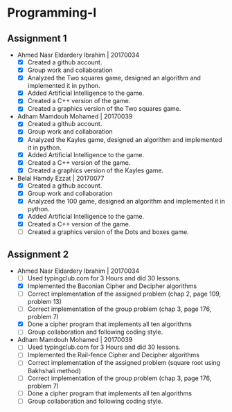 # Programming-I
## Assignment 1
- Ahmed Nasr Eldardery Ibrahim | 20170034
  - [x] Created a github account.
  - [x] Group work and collaboration
  - [x] Analyzed the Two squares game, designed an algorithm and implemented it in python.
  - [x] Added Artificial Intelligence to the game.
  - [x] Created a C++ version of the game.
  - [x] Created a graphics version of the Two squares game.

- Adham Mamdouh Mohamed | 20170039
  - [x] Created a github account.
  - [x] Group work and collaboration
  - [x] Analyzed the Kayles game, designed an algorithm and implemented it in python.
  - [x] Added Artificial Intelligence to the game.
  - [x] Created a C++ version of the game.
  - [x] Created a graphics version of the Kayles game.

- Belal Hamdy Ezzat | 20170077
  - [x] Created a github account.
  - [x] Group work and collaboration
  - [x] Analyzed the 100 game, designed an algorithm and implemented it in python.
  - [x] Added Artificial Intelligence to the game.
  - [x] Created a C++ version of the game.
  - [ ] Created a graphics version of the Dots and boxes game.

## Assignment 2
- Ahmed Nasr Eldardery Ibrahim | 20170034
  - [ ] Used typingclub.com for 3 Hours and did 30 lessons.
  - [x] Implemented the Baconian Cipher and Decipher algorithms
  - [ ] Correct implementation of the assigned problem (chap 2, page 109, problem 13)
  - [ ] Correct implementation of the group problem (chap 3, page 176, problem 7)
  - [x] Done a cipher program that implements all ten algorithms
  - [ ] Group collaboration and following coding style.

- Adham Mamdouh Mohamed | 20170039
  - [ ] Used typingclub.com for 3 Hours and did 30 lessons.
  - [ ] Implemented the Rail-fence Cipher and Decipher algorithms
  - [ ] Correct implementation of the assigned problem (square root using Bakhshali method)
  - [ ] Correct implementation of the group problem (chap 3, page 176, problem 7)
  - [ ] Done a cipher program that implements all ten algorithms
  - [ ] Group collaboration and following coding style.
